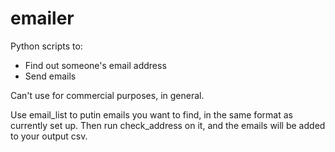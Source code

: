 # emailer
Python scripts to:

- Find out someone's email address
- Send emails


Can't use for commercial purposes, in general.


Use email_list to putin emails you want to find, in the same format as currently set up. Then run check_address on it, and the emails will be added to your output csv.